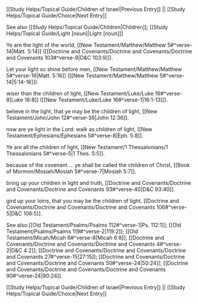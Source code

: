 [[Study Helps/Topical Guide/Children of Israel|Previous Entry]]  ||  [[Study Helps/Topical Guide/Choice|Next Entry]]

 See also [[Study Helps/Topical Guide/Children|Children]]; [[Study Helps/Topical Guide/Light [noun]|Light [noun]]]

 Ye are the light of the world, [[New Testament/Matthew/Matthew 5#^verse-14|Matt. 5:14]] ([[Doctrine and Covenants/Doctrine and Covenants/Doctrine and Covenants 103#^verse-9|D&C 103:9]]).

 Let your light so shine before men, [[New Testament/Matthew/Matthew 5#^verse-16|Matt. 5:16]] ([[New Testament/Matthew/Matthew 5#^verse-14|5:14-16]]).

 wiser than the children of light, [[New Testament/Luke/Luke 16#^verse-8|Luke 16:8]] ([[New Testament/Luke/Luke 16#^verse-1|16:1-13]]).

 believe in the light, that ye may be the children of light, [[New Testament/John/John 12#^verse-36|John 12:36]].

 now are ye light in the Lord: walk as children of light, [[New Testament/Ephesians/Ephesians 5#^verse-8|Eph. 5:8]].

 Ye are all the children of light, [[New Testament/1 Thessalonians/1 Thessalonians 5#^verse-5|1 Thes. 5:5]].

 because of the covenant ... ye shall be called the children of Christ, [[Book of Mormon/Mosiah/Mosiah 5#^verse-7|Mosiah 5:7]].

 bring up your children in light and truth, [[Doctrine and Covenants/Doctrine and Covenants/Doctrine and Covenants 93#^verse-40|D&C 93:40]].

 gird up your loins, that you may be the children of light, [[Doctrine and Covenants/Doctrine and Covenants/Doctrine and Covenants 106#^verse-5|D&C 106:5]].

 See also [[Old Testament/Psalms/Psalms 112#^verse-1|Ps. 112:1]]; [[Old Testament/Psalms/Psalms 119#^verse-2|119:2]]; [[Old Testament/Micah/Micah 6#^verse-8|Micah 6:8]]; [[Doctrine and Covenants/Doctrine and Covenants/Doctrine and Covenants 4#^verse-2|D&C 4:2]]; [[Doctrine and Covenants/Doctrine and Covenants/Doctrine and Covenants 27#^verse-15|27:15]]; [[Doctrine and Covenants/Doctrine and Covenants/Doctrine and Covenants 50#^verse-24|50:24]]; [[Doctrine and Covenants/Doctrine and Covenants/Doctrine and Covenants 90#^verse-24|90:24]].

[[Study Helps/Topical Guide/Children of Israel|Previous Entry]]  ||  [[Study Helps/Topical Guide/Choice|Next Entry]]